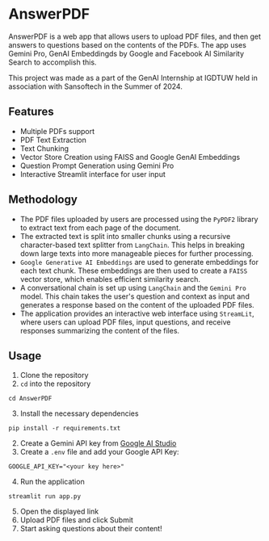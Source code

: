 # AnswerPDF

AnswerPDF is a web app that allows users to upload PDF files, and then get answers to questions based on the contents of the PDFs. The app uses Gemini Pro, GenAI Embeddingds by Google and Facebook AI Similarity Search to accomplish this.

This project was made as a part of the GenAI Internship at IGDTUW held in association with Sansoftech in the Summer of 2024.

## Features

- Multiple PDFs support
- PDF Text Extraction
- Text Chunking
- Vector Store Creation using FAISS and Google GenAI Embeddings
- Question Prompt Generation using Gemini Pro
- Interactive Streamlit interface for user input


## Methodology

- The PDF files uploaded by users are processed using the `PyPDF2` library to extract text from each page of the document.
- The extracted text is split into smaller chunks using a recursive character-based text splitter from `LangChain`. This helps in breaking down large texts into more manageable pieces for further processing.
- `Google Generative AI Embeddings` are used to generate embeddings for each text chunk. These embeddings are then used to create a `FAISS` vector store, which enables efficient similarity search.
- A conversational chain is set up using `LangChain` and the `Gemini Pro` model. This chain takes the user's question and context as input and generates a response based on the content of the uploaded PDF files.
- The application provides an interactive web interface using `StreamLit`, where users can upload PDF files, input questions, and receive responses summarizing the content of the files.


## Usage

1. Clone the repository
2. `cd` into the repository
```shell
cd AnswerPDF
```
3. Install the necessary dependencies
```shell
pip install -r requirements.txt
```
2. Create a Gemini API key from [Google AI Studio](https://aistudio.google.com/app/apikey)
3. Create a `.env` file and add your Google API Key:
```shell
GOOGLE_API_KEY="<your key here>"
```
4. Run the application
```shell
streamlit run app.py
```
5. Open the displayed link
6. Upload PDF files and click Submit
7. Start asking questions about their content!

